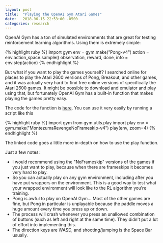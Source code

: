 ```yaml
---
layout: post
title:  "Playing the OpenAI Gym Atari Games"
date:   2018-06-15 22:53:00 -0500
categories: research
---
```


OpenAI Gym has a ton of simulated environments that are great for testing reinforcement learning algorithms. Using them is extremely simple:

{% highlight ruby %}
import gym
env = gym.make("Pong-v4")
action = env.action_space.sample()
observation, reward, done, info = env.step(action)
{% endhighlight %}

But what if you want to play the games yourself? I searched online for places to play the Atari 2600 versions of Pong, Breakout, and other games, and it was actually very hard to find free online versions of specifically the Atari 2600 games. It might be possible to download and emulator and play using that, but fortunately OpenAI Gym has a built-in function that makes playing the games pretty easy.

The code for the function is [here](https://github.com/openai/gym/blob/master/gym/utils/play.py). You can use it very easily by running a script like this

{% highlight ruby %}
import gym
from gym.utils.play import play
env = gym.make("MontezumaRevengeNoFrameskip-v4")
play(env, zoom=4)
{% endhighlight %}

The linked code goes a little more in-depth on how to use the play function.

Just a few notes:

- I would recommend using the "NoFrameskip" versions of the games if you just want to play, because when there are frameskips it becomes very hard to play.
- So you can actually play on any gym environment, including after you have put wrappers on the environment. This is a good way to test what your wrapped environment will look like to the RL algorithm you're training.
- Pong is awful to play on OpenAI Gym... Most of the other games are fine, but Pong in particular is unplayable because the paddle moves a huge amount every time you press up or down.
- The process will crash whenever you press an unallowed combination of buttons (such as left and right at the same time). They didn't put a lot of effort into implementing this.
- The direction keys are WASD, and shooting/jumping is the Space Bar usually.